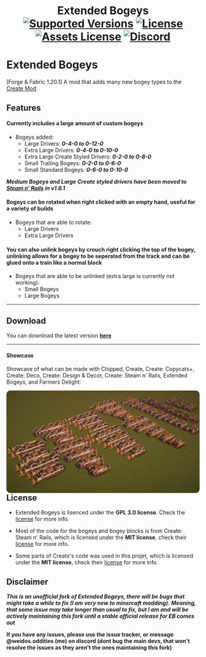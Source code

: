 
<h1 align="center">Extended Bogeys  <br>
	<a href="https://github.com/WeidosOddities/Extended-Bogeys-Borked/releases"><img src="https://img.shields.io/badge/Available%20For-MC%201.20.1-c70039" alt="Supported Versions"></a>
	<a href="https://github.com/Rabbitminers/Extended-Bogeys/blob/1.20.1/multiloader/dev/LICENSE"><img src="https://img.shields.io/badge/License-GPL--3.0-900c3f" alt="License"></a>
	<a href="https://github.com/Rabbitminers/Extended-Bogeys/blob/1.20.1/multiloader/dev/LICENSE-ASSETS"><img src="https://img.shields.io/badge/Assets_License-CC_BY--NC--SA--4.0-red" alt="Assets License"></a>
	<a href="https://discord.gg/create-addon-hub-891929048895356948"><img src="https://img.shields.io/discord/1069326955742244884?color=5865f2&label=Discord&style=flat" alt="Discord"></a>
</h1>

# Extended Bogeys
[Forge & Fabric 1.20.1] A mod that adds many new bogey types to the [Create Mod](https://modrinth.com/mod/create)

## Features
#### Currently includes a large amount of custom bogeys
- Bogeys added:
	- Large Drivers: **_0-4-0 to 0-12-0_**
 	- Extra Large Drivers: **_0-4-0 to 0-10-0_**
	- Extra Large Create Styled Drivers: **_0-2-0 to 0-8-0_** 
	- Small Trailing Bogeys: **_0-2-0 to 0-6-0_**
	- Small Standard Bogeys: **_0-6-0 to 0-10-0_**

 _**Medium Bogeys and Large Create styled drivers have been moved to [Steam n' Rails](https://modrinth.com/mod/create-steam-n-rails) in v1.6.1**_
 
#### Bogeys can be rotated when right clicked with an empty hand, useful for a variety of builds
- Bogeys that are able to rotate:
	- Large Drivers
   	- Extra Large Drivers

#### You can also unlink bogeys by crouch right clicking the top of the bogey, unlinking allows for a bogey to be seperated from the track and can be glued onto a train like a normal block
- Bogeys that are able to be unlinked (extra large is currently not working):
  	- Small Bogeys
  	- Large Bogeys
___

## Download
You can download the latest version **[here](https://github.com/WeidosOddities/Extended-Bogeys-Borked/releases)**
___
#### Showcase

Showcase of what can be made with Chipped, Create, Create: Copycats+, Create: Deco, Create: Design & Decor, Create: Steam n' Rails, Extended Bogeys, and Farmers Delight:

<img src="preview.png"
     alt="Extended bogeys showcase"
     style="float: left; border-radius: 10px" />
## License
- Extended Bogeys is lisenced under the **GPL 3.0 license**. Check the [license](https://github.com/WeidosOddities/Extended-Bogeys-Borked/blob/1.20.1/multiloader/dev/LICENSE) for more info.

- Most of the code for the bogeys and bogey blocks is from Create: Steam n' Rails, which is licensed under the **MIT license**, check their [license](https://github.com/Layers-of-Railways/Railway/blob/1.19/dev/LICENSE) for more info.

- Some parts of Create's code was used in this projet, which is licensed under the **MIT license**, check their [license](https://github.com/Creators-of-Create/Create/blob/mc1.18/dev/LICENSE) for more info.


## Disclaimer
**_This is an unofficial fork of Extended Bogeys, there will be bugs that might take a while to fix (I am very new to minercaft modding)._**
**_Meaning, that some issue may take longer than usual to fix, but I am and will be actively maintaining this fork until a stable official release for EB comes out_**

**If you have any issues, please use the issue tracker, or message @weidos.oddities (me) on discord (dont bug the main devs, that won't resolve the issues as they aren't the ones maintaining this fork)**
